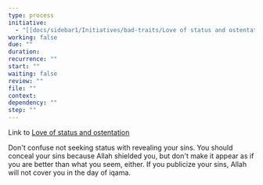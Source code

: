 ```yaml
---
type: process
initiative:
  - "[[docs/sidebar1/Initiatives/bad-traits/Love of status and ostentation|Love of status and ostentation]]"
working: false
due: ""
duration: 
recurrence: ""
start: ""
waiting: false
review: ""
file: ""
context: 
dependency: ""
step: ""
---
```


Link to [Love of status and ostentation](docs/sidebar1/Initiatives/bad-traits/Love%20of%20status%20and%20ostentation.md)

Don't confuse not seeking status with revealing your sins. You should conceal your sins because Allah shielded you, but don't make it appear as if you are better than what you seem, either. If you publicize your sins, Allah will not cover you in the day of iqama.
